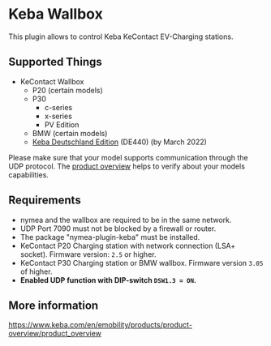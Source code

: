 # Keba Wallbox

This plugin allows to control Keba KeContact EV-Charging stations. 

## Supported Things

* KeContact Wallbox
	* P20 (certain models)
	* P30
		* c-series
		* x-series
		* PV Edition 
	* BMW (certain models)
	* [Keba Deutschland Edition](https://a.storyblok.com/f/40131/x/fc59dc7bf7/datenblatt_deutschland_edition.pdf) (DE440)
(by March 2022)

Please make sure that your model supports communication through the UDP protocol.
The [product overview](https://www.keba.com/download/x/21634787f7/kecontact-p30_productoverview_en.pdf) helps to verify about your models capabilities.

## Requirements

* nymea and the wallbox are required to be in the same network. 
* UDP Port 7090 must not be blocked by a firewall or router.
* The package "nymea-plugin-keba" must be installed.
* KeContact P20 Charging station with network connection (LSA+  socket). Firmware version: `2.5` or higher.
* KeContact P30 Charging station or BMW  wallbox. Firmware version `3.05` of higher.
* **Enabled UDP function with DIP-switch `DSW1.3 = ON`.**

## More information

https://www.keba.com/en/emobility/products/product-overview/product_overview
